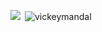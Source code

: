 <p><img align="left" src="https://github-readme-stats.vercel.app/api/top-langs?username=vickeymandal&layout=compact&show_icons=true&theme=dracula"/></p>

<p>&nbsp;<img align="center" src="https://github-readme-stats.vercel.app/api?username=vickeymandal&show_icons=true&theme=dracula" alt="vickeymandal" /></p>
